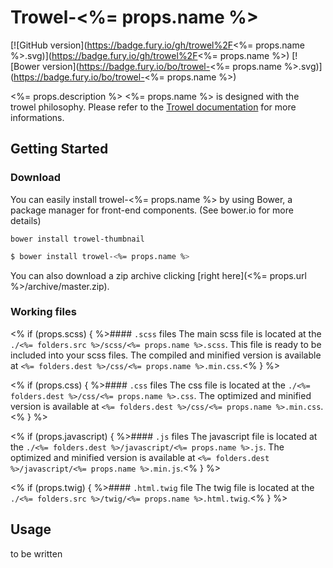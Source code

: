 # Trowel-<%= props.name %>
[![GitHub version](https://badge.fury.io/gh/trowel%2F<%= props.name %>.svg)](https://badge.fury.io/gh/trowel%2F<%= props.name %>)
[![Bower version](https://badge.fury.io/bo/trowel-<%= props.name %>.svg)](https://badge.fury.io/bo/trowel-<%= props.name %>)

<%= props.description %>
<%= props.name %> is designed with the trowel philosophy. Please refer to the [Trowel documentation](http://trowel.github.io/) for more informations.

## Getting Started
### Download
You can easily install trowel-<%= props.name %> by using Bower, a package manager for front-end components. (See bower.io for more details)

`bower install trowel-thumbnail`
```bash
$ bower install trowel-<%= props.name %>
```

You can also download a zip archive clicking [right here](<%= props.url %>/archive/master.zip).

### Working files
<% if (props.scss) { %>#### `.scss` files
The main scss file is located at the `./<%= folders.src %>/scss/<%= props.name %>.scss`. This file is ready to be included into your scss files. The compiled and minified version is available at `<%= folders.dest %>/css/<%= props.name %>.min.css`.<% } %>

<% if (props.css) { %>#### `.css` files
The css file is located at the `./<%= folders.dest %>/css/<%= props.name %>.css`. The optimized and minified version is available at `<%= folders.dest %>/css/<%= props.name %>.min.css`.<% } %>

<% if (props.javascript) { %>#### `.js` files
The javascript file is located at the `./<%= folders.dest %>/javascript/<%= props.name %>.js`. The optimized and minified version is available at `<%= folders.dest %>/javascript/<%= props.name %>.min.js`.<% } %>

<% if (props.twig) { %>#### `.html.twig` file
The twig file is located at the `./<%= folders.src %>/twig/<%= props.name %>.html.twig`.<% } %>

## Usage
to be written
